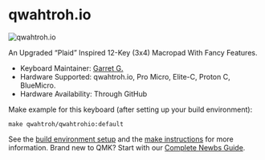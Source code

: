 
# qwahtroh.io

![qwahtroh.io](https://i.imgur.com/YJ2nCrS.png)

An Upgraded “Plaid” Inspired 12-Key (3x4) Macropad With Fancy Features.

- Keyboard Maintainer: [Garret G.](https://github.com/TheRoyalSweatshirt)
- Hardware Supported: qwahtroh.io, Pro Micro, Elite-C, Proton C, BlueMicro.
- Hardware Availability: Through GitHub

Make example for this keyboard (after setting up your build environment):

    make qwahtroh/qwahtrohio:default

See the [build environment setup](https://docs.qmk.fm/#/getting_started_build_tools) and the [make instructions](https://docs.qmk.fm/#/getting_started_make_guide) for more information. Brand new to QMK? Start with our [Complete Newbs Guide](https://docs.qmk.fm/#/newbs).
